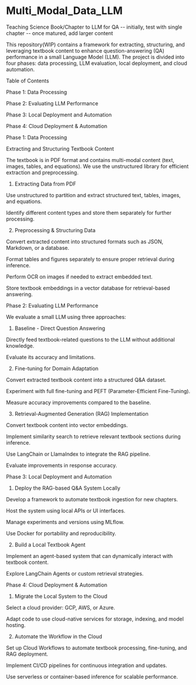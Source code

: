 # Multi_Modal_Data_LLM

Teaching Science Book/Chapter to LLM for QA
-- initially, test with single chapter
-- once matured, add larger content 

This repository(WIP) contains a framework for extracting, structuring, and leveraging textbook content to enhance question-answering (QA) performance in a small Language Model (LLM). The project is divided into four phases: data processing, LLM evaluation, local deployment, and cloud automation.

Table of Contents

Phase 1: Data Processing

Phase 2: Evaluating LLM Performance

Phase 3: Local Deployment and Automation

Phase 4: Cloud Deployment & Automation




Phase 1: Data Processing

Extracting and Structuring Textbook Content

The textbook is in PDF format and contains multi-modal content (text, images, tables, and equations). We use the unstructured library for efficient extraction and preprocessing.

1. Extracting Data from PDF

Use unstructured to partition and extract structured text, tables, images, and equations.

Identify different content types and store them separately for further processing.

2. Preprocessing & Structuring Data

Convert extracted content into structured formats such as JSON, Markdown, or a database.

Format tables and figures separately to ensure proper retrieval during inference.

Perform OCR on images if needed to extract embedded text.

Store textbook embeddings in a vector database for retrieval-based answering.

Phase 2: Evaluating LLM Performance

We evaluate a small LLM using three approaches:

1. Baseline - Direct Question Answering

Directly feed textbook-related questions to the LLM without additional knowledge.

Evaluate its accuracy and limitations.

2. Fine-tuning for Domain Adaptation

Convert extracted textbook content into a structured Q&A dataset.

Experiment with full fine-tuning and PEFT (Parameter-Efficient Fine-Tuning).

Measure accuracy improvements compared to the baseline.

3. Retrieval-Augmented Generation (RAG) Implementation

Convert textbook content into vector embeddings.

Implement similarity search to retrieve relevant textbook sections during inference.

Use LangChain or LlamaIndex to integrate the RAG pipeline.

Evaluate improvements in response accuracy.

Phase 3: Local Deployment and Automation

1. Deploy the RAG-based Q&A System Locally

Develop a framework to automate textbook ingestion for new chapters.

Host the system using local APIs or UI interfaces.

Manage experiments and versions using MLflow.

Use Docker for portability and reproducibility.

2. Build a Local Textbook Agent

Implement an agent-based system that can dynamically interact with textbook content.

Explore LangChain Agents or custom retrieval strategies.

Phase 4: Cloud Deployment & Automation

1. Migrate the Local System to the Cloud

Select a cloud provider: GCP, AWS, or Azure.

Adapt code to use cloud-native services for storage, indexing, and model hosting.

2. Automate the Workflow in the Cloud

Set up Cloud Workflows to automate textbook processing, fine-tuning, and RAG deployment.

Implement CI/CD pipelines for continuous integration and updates.

Use serverless or container-based inference for scalable performance.
